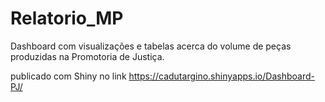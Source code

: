 # Relatorio_MP

Dashboard com visualizações e tabelas acerca do volume de peças produzidas na Promotoria de Justiça.

publicado com Shiny no link https://cadutargino.shinyapps.io/Dashboard-PJ/
